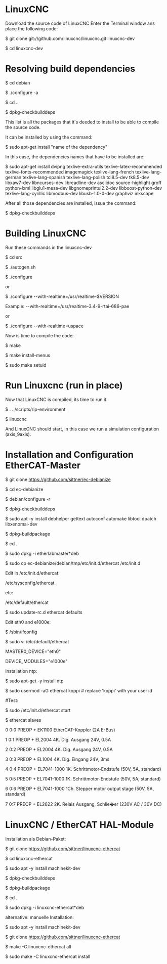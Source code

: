 # LinuxCNC
Download the source code of LinuxCNC
Enter the Terminal window ans place the following code:

$ git clone git://github.com/linuxcnc/linuxcnc.git linuxcnc-dev

$ cd linuxcnc-dev

# Resolving build dependencies

$ cd debian 

$ ./configure -a 

$ cd .. 

$ dpkg-checkbuilddeps 

This list is all the packages that it's deeded to install to be able to compile the source code.

It can be installed by using the command:

$ sudo apt-get install "name of the dependency"

In this case, the dependencies names that have to be installed are:

$ sudo apt-get install dvipng texlive-extra-utils texlive-latex-recommended texlive-fonts-recommended imagemagick texlive-lang-french  texlive-lang-german texlive-lang-spanish texlive-lang-polish tcl8.5-dev tk8.5-dev libxaw7-dev libncurses-dev libreadline-dev asciidoc source-highlight groff python-lxml libglu1-mesa-dev libgnomeprintui2.2-dev libboost-python-dev texlive-lang-cyrillic libmodbus-dev libusb-1.0-0-dev graphviz inkscape

After all those dependencies are installed, issue the command:

$ dpkg-checkbuilddeps 


# Building LinuxCNC

Run these commands in the linuxcnc-dev

$ cd src 

$ ./autogen.sh 

$ ./configure 

or

$ ./configure  --with-realtime=/usr/realtime-$VERSION

Example: --with-realtime=/usr/realtime-3.4-9-rtai-686-pae

or 

$ ./configure --with-realtime=uspace

Now is time to compile the code:

$ make 

$ make install-menus 

$ sudo make setuid 

# Run Linuxcnc (run in place)

Now that LinuxCNC is compiled, its time to run it.

$ . ../scripts/rip-environment 

$ linuxcnc 

And LinuxCNC should start, in this case we run a simulation configuration (axis_9axis).

# Installation and Configuration EtherCAT-Master

$ git clone https://github.com/sittner/ec-debianize

$ cd ec-debianize

$ debian/configure -r

$ dpkg-checkbuilddeps

$ sudo apt -y install debhelper gettext autoconf automake libtool dpatch libxenomai-dev

$ dpkg-buildpackage

$ cd ..

$ sudo dpkg -i etherlabmaster*deb

$ sudo cp ec-debianize/debian/tmp/etc/init.d/ethercat /etc/init.d

Edit in /etc/init.d/ethercat:

/etc/sysconfig/ethercat

etc:

/etc/default/ethercat

$ sudo update-rc.d ethercat defaults

Edit eth0 and e1000e:

$ /sbin/ifconfig

$ sudo vi /etc/default/ethercat

MASTER0_DEVICE="eth0"

DEVICE_MODULES="e1000e"

Installation ntp:

$ sudo apt-get -y install ntp

$ sudo usermod -aG ethercat koppi # replace 'koppi' with your user id

#Test:

$ sudo /etc/init.d/ethercat start

$ ethercat slaves

0  0:0  PREOP  +  EK1100 EtherCAT-Koppler (2A E-Bus)

1  0:1  PREOP  +  EL2004 4K. Dig. Ausgang 24V, 0.5A

2  0:2  PREOP  +  EL2004 4K. Dig. Ausgang 24V, 0.5A

3  0:3  PREOP  +  EL1004 4K. Dig. Eingang 24V, 3ms

4  0:4  PREOP  +  EL7041-1000 1K. Schrittmotor-Endstufe (50V, 5A, standard)

5  0:5  PREOP  +  EL7041-1000 1K. Schrittmotor-Endstufe (50V, 5A, standard)

6  0:6  PREOP  +  EL7041-1000 1Ch. Stepper motor output stage (50V, 5A, standard)

7  0:7  PREOP  +  EL2622 2K. Relais Ausgang, Schlie�er (230V AC / 30V DC)

# LinuxCNC / EtherCAT HAL-Module

Installation als Debian-Paket:

$ git clone https://github.com/sittner/linuxcnc-ethercat

$ cd linuxcnc-ethercat

$ sudo apt -y install machinekit-dev

$ dpkg-checkbuilddeps

$ dpkg-buildpackage

$ cd ..

$ sudo dpkg -i linuxcnc-ethercat*deb

alternative: manuelle Installation:

$ sudo apt -y install machinekit-dev

$ git clone https://github.com/sittner/linuxcnc-ethercat

$ make -C linuxcnc-ethercat all

$ sudo make -C linuxcnc-ethercat install
